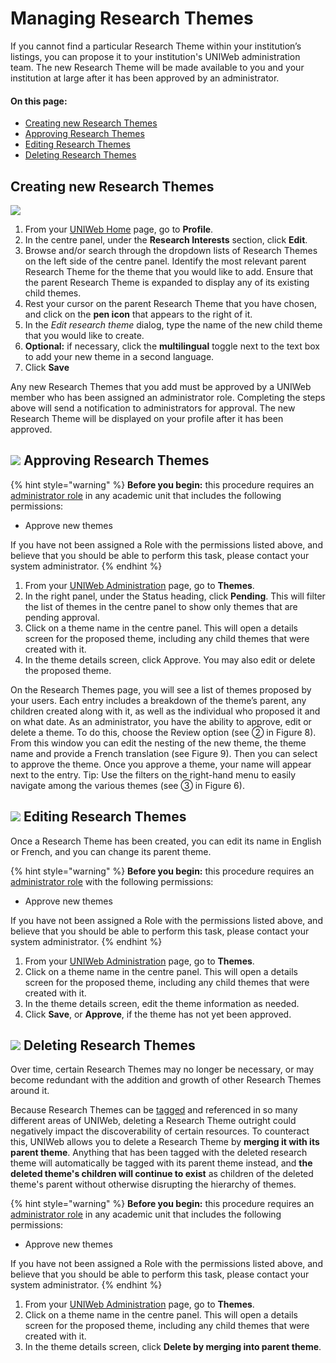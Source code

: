 # Managing Research Themes

If you cannot find a particular Research Theme within your institution’s listings, you can propose it to your institution's UNIWeb administration team. The new Research Theme will be made available to you and your institution at large after it has been approved by an administrator.

#### On this page:

* [Creating new Research Themes](managing-research-themes.md#creating-new-research-themes)
* [Approving Research Themes](managing-research-themes.md#approving-research-themes)
* [Editing Research Themes](managing-research-themes.md#editing-research-themes)
* [Deleting Research Themes](managing-research-themes.md#deleting-research-themes)

## Creating new Research Themes

![](../../.gitbook/assets/creating-a-research-interest.gif)

1. From your [UNIWeb Home](../../navigating-uniweb/the-home-page.md) page, go to **Profile**. 
2. In the centre panel, under the **Research Interests** section, click **Edit**.
3. Browse and/or search through the dropdown lists of Research Themes on the left side of the centre panel. Identify the most relevant parent Research Theme for the theme that you would like to add. Ensure that the parent Research Theme is expanded to display any of its existing child themes.
4. Rest your cursor on the parent Research Theme that you have chosen, and click on the **pen icon** that appears to the right of it.
5. In the _Edit research theme_ dialog, type the name of the new child theme that you would like to create.
6. **Optional:** if necessary, click the **multilingual** toggle next to the text box to add your new theme in a second language. 
7. Click **Save** 

Any new Research Themes that you add must be approved by a UNIWeb member who has been assigned an administrator role. Completing the steps above will send a notification to administrators for approval. The new Research Theme will be displayed on your profile after it has been approved.

## ![](../../.gitbook/assets/key.svg) Approving Research Themes

{% hint style="warning" %}
**Before you begin:** this procedure requires an [administrator role](../../uniweb-accounts/access-control/managing-administrator-roles-and-permissions.md) in any academic unit that includes the following permissions:

* Approve new themes

If you have not been assigned a Role with the permissions listed above, and believe that you should be able to perform this task, please contact your system administrator.
{% endhint %}

1. From your [UNIWeb Administration](../../navigating-uniweb/the-administration-page.md) page, go to **Themes**. 
2. In the right panel, under the Status heading, click **Pending**. This will filter the list of themes in the centre panel to show only themes that are pending approval.
3. Click on a theme name in the centre panel. This will open a details screen for the proposed theme, including any child themes that were created with it.
4. In the theme details screen, click Approve. You may also edit or delete the proposed theme.

On the Research Themes page, you will see a list of themes proposed by your users. Each entry includes a breakdown of the theme’s parent, any children created along with it, as well as the individual who proposed it and on what date. As an administrator, you have the ability to approve, edit or delete a theme. To do this, choose the Review option \(see ➁ in Figure 8\). From this window you can edit the nesting of the new theme, the theme name and provide a French translation \(see Figure 9\). Then you can select to approve the theme. Once you approve a theme, your name will appear next to the entry. Tip: Use the filters on the right-hand menu to easily navigate among the various themes \(see ➂ in Figure 6\).

## ![](../../.gitbook/assets/key.svg) Editing Research Themes

Once a Research Theme has been created, you can edit its name in English or French, and you can change its parent theme.

{% hint style="warning" %}
**Before you begin:** this procedure requires an [administrator role](../../uniweb-accounts/access-control/managing-administrator-roles-and-permissions.md) with the following permissions:

* Approve new themes

If you have not been assigned a Role with the permissions listed above, and believe that you should be able to perform this task, please contact your system administrator.
{% endhint %}

1. From your [UNIWeb Administration](../../navigating-uniweb/the-administration-page.md) page, go to **Themes**. 
2. Click on a theme name in the centre panel. This will open a details screen for the proposed theme, including any child themes that were created with it.
3. In the theme details screen, edit the theme information as needed.
4. Click **Save**, or **Approve**, if the theme has not yet been approved.

## ![](../../.gitbook/assets/key.svg) Deleting Research Themes

Over time, certain Research Themes may no longer be necessary, or may become redundant with the addition and growth of other Research Themes around it. 

Because Research Themes can be [tagged](increasing-discoverability-with-research-themes.md) and referenced in so many different areas of UNIWeb, deleting a Research Theme outright could negatively impact the discoverability of certain resources. To counteract this, UNIWeb allows you to delete a Research Theme by **merging it with its parent theme**. Anything that has been tagged with the deleted research theme will automatically be tagged with its parent theme instead, and **the deleted theme's children will continue to exist** as children of the deleted theme's parent without otherwise disrupting the hierarchy of themes.

{% hint style="warning" %}
**Before you begin:** this procedure requires an [administrator role](../../uniweb-accounts/access-control/managing-administrator-roles-and-permissions.md) in any academic unit that includes the following permissions:

* Approve new themes

If you have not been assigned a Role with the permissions listed above, and believe that you should be able to perform this task, please contact your system administrator.
{% endhint %}

1. From your [UNIWeb Administration](../../navigating-uniweb/the-administration-page.md) page, go to **Themes**. 
2. Click on a theme name in the centre panel. This will open a details screen for the proposed theme, including any child themes that were created with it.
3. In the theme details screen, click **Delete by merging into parent theme**.

